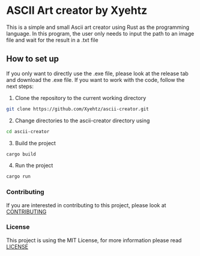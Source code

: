 # ASCII Art creator by Xyehtz

This is a simple and small Ascii art creator using Rust as the programming language. In this program, the user only needs to input the path to an image file and wait for the result in a .txt file

## How to set up

If you only want to directly use the .exe file, please look at the release tab and download the .exe file. If you want to work with the code, follow the next steps:

1. Clone the repository to the current working directory
``` bash
git clone https://github.com/Xyehtz/ascii-creator.git
```
2. Change directories to the ascii-creator directory using
``` bash
cd ascii-creator
```
3. Build the project
``` bash
cargo build
```
4. Run the project
``` bash
cargo run
```

### Contributing

If you are interested in contributing to this project, please look at [CONTRIBUTING](CONTRIBUTING.md)

### License

This project is using the MIT License, for more information please read [LICENSE](LICENSE.md)